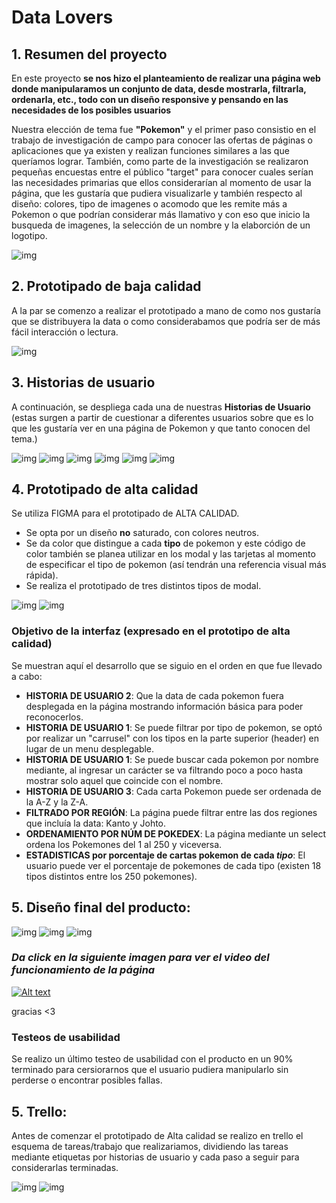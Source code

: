 # Data Lovers

## 1. Resumen del proyecto


En este proyecto **se nos hizo el planteamiento de realizar una página web donde manipularamos un conjunto de data, desde mostrarla, filtrarla, ordenarla, etc., todo con un diseño responsive y pensando en las necesidades de los posibles usuarios** 

Nuestra elección de tema fue **"Pokemon"** y el primer paso consistio en el trabajo de investigación de campo para conocer las ofertas de páginas o aplicaciones que ya existen y realizan funciones similares a las que queríamos lograr. 
También, como parte de la investigación se realizaron pequeñas encuestas entre el público "target" para conocer cuales serían las necesidades primarias que ellos considerarían al momento de usar la página, que les gustaría que pudiera visualizarle y también respecto al diseño: colores, tipo de imagenes o acomodo que les remite más a Pokemon o que podrían considerar más llamativo y con eso que inicio la busqueda de imagenes, la selección de un nombre y la elaborción de un logotipo. 

![img](src/assets/img-readme/encuestas.png)


## 2. Prototipado de baja calidad

A la par se comenzo a realizar el prototipado a mano de como nos gustaría que se distribuyera la data o como considerabamos que podría ser de más fácil interacción o lectura. 

![img](src/assets/img-readme/bajaCalidad.png)



## 3. Historias de usuario 

A continuación, se despliega cada una de nuestras **Historias de Usuario** (estas surgen a partir de cuestionar a diferentes usuarios sobre que es lo que les gustaría ver en una página de Pokemon y que tanto conocen del tema.)

![img](src/assets/img-readme/1.png)
![img](src/assets/img-readme/2.png)   ![img](src/assets/img-readme/3.png)
![img](src/assets/img-readme/4.png)   ![img](src/assets/img-readme/5.png)
![img](src/assets/img-readme/6.png) 


## 4. Prototipado de **alta calidad**

Se utiliza FIGMA para el prototipado de ALTA CALIDAD.

* Se opta por un diseño **no** saturado, con colores neutros.
* Se da color que distingue a cada **tipo** de pokemon y este código de color también se planea utilizar en los modal y las tarjetas al momento de especificar el tipo de pokemon (así tendrán una referencia visual más rápida).
* Se realiza el prototipado de tres distintos tipos de modal.

![img](src/assets/img-readme/10.png)   ![img](src/assets/img-readme/11.png)

### Objetivo de la interfaz (expresado en el prototipo de **alta calidad**)

Se muestran aquí el desarrollo que se siguio en el orden en que fue llevado a cabo:

*  **HISTORIA DE USUARIO 2**: Que la data de cada pokemon fuera desplegada en la página mostrando información básica para poder reconocerlos.
* **HISTORIA DE USUARIO 1**: Se puede filtrar por tipo de pokemon, se optó por realizar un "carrusel" con los tipos en la parte superior (header) en lugar de un menu desplegable.
* **HISTORIA DE USUARIO 1**: Se puede buscar cada pokemon por nombre mediante, al ingresar un carácter se va filtrando poco a poco hasta mostrar solo aquel que coincide con el nombre. 
* **HISTORIA DE USUARIO 3**: Cada carta Pokemon puede ser ordenada de la A-Z y la Z-A.
* **FILTRADO POR REGIÓN**: La página puede filtrar entre las dos regiones que incluía la data: Kanto y Johto.
* **ORDENAMIENTO POR NÚM DE POKEDEX**: La página mediante un select ordena los Pokemones del 1 al 250 y viceversa. 
* **ESTADISTICAS por porcentaje de cartas pokemon de cada *tipo***: El usuario puede ver el porcentaje de pokemones de cada tipo (existen 18 tipos distintos entre los 250 pokemones).



## 5. Diseño final del producto:
![img](src/assets/img-readme/13.png)
![img](src/assets/img-readme/14.png)
![img](src/assets/img-readme/15.png)

### ***Da click en la siguiente imagen para ver el video del funcionamiento de la página***
[![Alt text](src/assets/img-readme/13.png)](https://www.youtube.com/watch?v=60dK7bRt_1o)

gracias <3

### Testeos de usabilidad

Se realizo un último testeo de usabilidad con el producto en un 90% terminado para cersiorarnos que el usuario pudiera manipularlo sin perderse o encontrar posibles fallas. 


## 5. Trello:

Antes de comenzar el prototipado de Alta calidad  se realizo en trello el esquema de tareas/trabajo que realizariamos, dividiendo las tareas mediante etiquetas por historias de usuario y cada paso a seguir para considerarlas terminadas. 


![img](src/assets/img-readme/16.png)
![img](src/assets/img-readme/7.png)